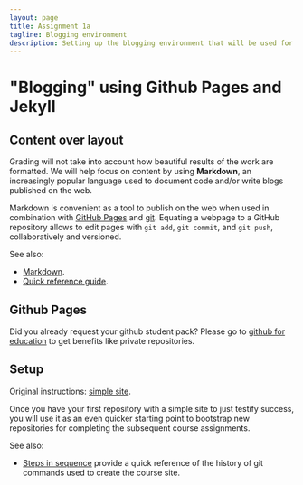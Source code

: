 ```yaml
---
layout: page
title: Assignment 1a
tagline: Blogging environment
description: Setting up the blogging environment that will be used for handing in the practical work
---
```


# "Blogging" using Github Pages and Jekyll

## Content over layout

Grading will not take into account how beautiful results of the work are formatted.
We will help focus on content by using **Markdown**, an increasingly popular language used to document code and/or write blogs published on the web.

Markdown is convenient as a tool to publish on the web when used in combination with [GitHub Pages](http://pages.github.com) and [git](http://git-scm.com).
Equating a webpage to a GitHub repository allows to edit pages with `git add`, `git commit`, and `git push`, collaboratively and versioned.

See also: 
- [Markdown](https://daringfireball.net/projects/markdown/).
- [Quick reference guide](http://kramdown.gettalong.org/quickref.html).

## Github Pages

Did you already request your github student pack?
Please go to [github for education](https://education.github.com/pack/join) to get benefits like private repositories.

## Setup

Original instructions: [simple site](http://kbroman.org/simple_site/).

Once you have your first repository with a simple site to just testify success, 
you will use it as an even quicker starting point to bootstrap new repositories for completing the subsequent course assignments.

See also:
- [Steps in sequence](A1a-history.html) provide a quick reference of the history of git commands used to create the course site.
